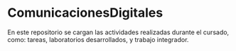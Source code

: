 # ComunicacionesDigitales

En este repositorio se cargan las actividades realizadas durante el cursado, como: tareas, laboratorios desarrollados, y trabajo integrador.
